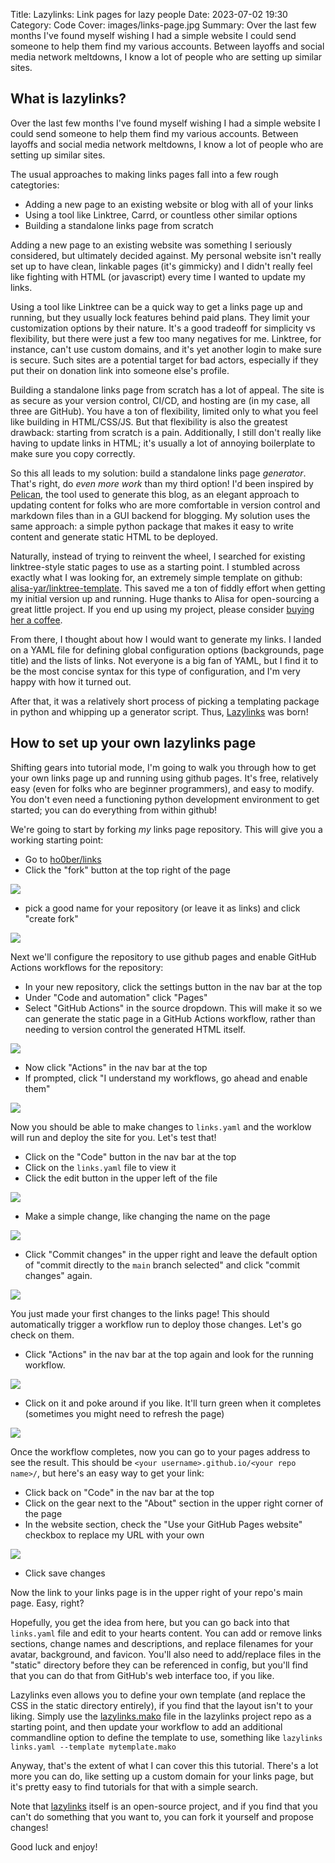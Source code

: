 Title: Lazylinks: Link pages for lazy people
Date: 2023-07-02 19:30
Category: Code
Cover: images/links-page.jpg
Summary: Over the last few months I've found myself wishing I had a simple website I could send someone to help them find my various accounts. Between layoffs and social media network meltdowns, I know a lot of people who are setting up similar sites.

## What is lazylinks?
Over the last few months I've found myself wishing I had a simple website I could send someone to help them find my various accounts. Between layoffs and social media network meltdowns, I know a lot of people who are setting up similar sites.

The usual approaches to making links pages fall into a few rough categtories:

* Adding a new page to an existing website or blog with all of your links
* Using a tool like Linktree, Carrd, or countless other similar options
* Building a standalone links page from scratch
  
Adding a new page to an existing website was something I seriously considered, but ultimately decided against. My personal website isn't really set up to have clean, linkable pages (it's gimmicky) and I didn't really feel like fighting with HTML (or javascript) every time I wanted to update my links.

Using a tool like Linktree can be a quick way to get a links page up and running, but they usually lock features behind paid plans. They limit your customization options by their nature. It's a good tradeoff for simplicity vs flexibility, but there were just a few too many negatives for me. Linktree, for instance, can't use custom domains, and it's yet another login to make sure is secure. Such sites are a potential target for bad actors, especially if they put their on donation link into someone else's profile.

Building a standalone links page from scratch has a lot of appeal. The site is as secure as your version control, CI/CD, and hosting are (in my case, all three are GitHub). You have a ton of flexibility, limited only to what you feel like building in HTML/CSS/JS. But that flexibility is also the greatest drawback: starting from scratch is a pain. Additionally, I still don't really like having to update links in HTML; it's usually a lot of annoying boilerplate to make sure you copy correctly.

So this all leads to my solution: build a standalone links page *generator*. That's right, do _even more work_  than my third option! I'd been inspired by [Pelican](https://getpelican.com), the tool used to generate this blog, as an elegant approach to updating content for folks who are more comfortable in version control and markdown files than in a GUI backend for blogging. My solution uses the same approach: a simple python package that makes it easy to write content and generate static HTML to be deployed.

Naturally, instead of trying to reinvent the wheel, I searched for existing linktree-style static pages to use as a starting point. I stumbled across exactly what I was looking for, an extremely simple template on github: [alisa-yar/linktree-template](https://github.com/alisa-yar/linktree-template/). This saved me a ton of fiddly effort when getting my initial version up and running. Huge thanks to Alisa for open-sourcing a great little project. If you end up using my project, please consider [buying her a coffee](https://www.buymeacoffee.com/alisa.algo).

From there, I thought about how I would want to generate my links. I landed on a YAML file for defining global configuration options (backgrounds, page title) and the lists of links. Not everyone is a big fan of YAML, but I find it to be the most concise syntax for this type of configuration, and I'm very happy with how it turned out.

After that, it was a relatively short process of picking a templating package in python and whipping up a generator script. Thus, [Lazylinks](https://github.com/ho0ber/lazylinks) was born!

## How to set up your own lazylinks page

Shifting gears into tutorial mode, I'm going to walk you through how to get your own links page up and running using github pages. It's free, relatively easy (even for folks who are beginner programmers), and easy to modify. You don't even need a functioning python development environment to get started; you can do everything from within github!

We're going to start by forking _my_ links page repository. This will give you a working starting point:

* Go to [ho0ber/links](https://github.com/ho0ber/links)
* Click the "fork" button at the top right of the page
  
<div class="center"><img src="images/fork.jpg" class="inline" /></div>

* pick a good name for your repository (or leave it as links) and click "create fork"

<div class="center"><img src="images/create-new-fork.jpg" class="inline" /></div>

Next we'll configure the repository to use github pages and enable GitHub Actions workflows for the repository:

* In your new repository, click the settings button in the nav bar at the top
* Under "Code and automation" click "Pages"
* Select "GitHub Actions" in the source dropdown. This will make it so we can generate the static page in a GitHub Actions workflow, rather than needing to version control the generated HTML itself.

<div class="center"><img src="images/pages-settings-dropdown.jpg" class="inline" /></div>

* Now click "Actions" in the nav bar at the top
* If prompted, click "I understand my workflows, go ahead and enable them"
<div class="center"><img src="images/workflows-warning.jpg" class="inline" /></div>


Now you should be able to make changes to `links.yaml` and the worklow will run and deploy the site for you. Let's test that!

* Click on the "Code" button in the nav bar at the top
* Click on the `links.yaml` file to view it
* Click the edit button in the upper left of the file

<div class="center"><img src="images/edit.jpg" class="inline" /></div>

* Make a simple change, like changing the name on the page

<div class="center"><img src="images/edit-file.jpg" class="inline" /></div>

* Click "Commit changes" in the upper right and leave the default option of "commit directly to the `main` branch selected" and click "commit changes" again.

<div class="center"><img src="images/commit-popup.png" class="inline" /></div>

You just made your first changes to the links page! This should automatically trigger a workflow run to deploy those changes. Let's go check on them.

* Click "Actions" in the nav bar at the top again and look for the running workflow.

<div class="center"><img src="images/workflow-running.png" class="inline" /></div>

* Click on it and poke around if you like. It'll turn green when it completes (sometimes you might need to refresh the page)

<div class="center"><img src="images/workflow-done.png" class="inline" /></div>

Once the workflow completes, now you can go to your pages address to see the result. This should be `<your username>.github.io/<your repo name>/`, but here's an easy way to get your link:

* Click back on "Code" in the nav bar at the top
* Click on the gear next to the "About" section in the upper right corner of the page
* In the website section, check the "Use your GitHub Pages website" checkbox to replace my URL with your own

<div class="center"><img src="images/update-about.png" class="inline" /></div>

* Click save changes

Now the link to your links page is in the upper right of your repo's main page. Easy, right?

Hopefully, you get the idea from here, but you can go back into that `links.yaml` file and edit to your hearts content. You can add or remove links sections, change names and descriptions, and replace filenames for your avatar, background, and favicon. You'll also need to add/replace files in the "static" directory before they can be referenced in config, but you'll find that you can do that from GitHub's web interface too, if you like.

Lazylinks even allows you to define your own template (and replace the CSS in the static directory entirely), if you find that the layout isn't to your liking. Simply use the [lazylinks.mako](https://github.com/ho0ber/lazylinks/blob/main/lazylinks/lazylinks.mako) file in the lazylinks project repo as a starting point, and then update your workflow to add an additional commandline option to define the template to use, something like `lazylinks links.yaml --template mytemplate.mako`

Anyway, that's the extent of what I can cover this this tutorial. There's a lot more you can do, like setting up a custom domain for your links page, but it's pretty easy to find tutorials for that with a simple search.

Note that [lazylinks](https://github.com/ho0ber/lazylinks) itself is an open-source project, and if you find that you can't do something that you want to, you can fork it yourself and propose changes!

Good luck and enjoy!
